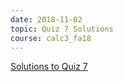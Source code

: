 ```yaml
---
date: 2018-11-02
topic: Quiz 7 Solutions
course: calc3_fa18
---
```


[Solutions to Quiz 7](http://ckottke.ncf.edu/calc3_fa18/quiz7_solns.pdf)
